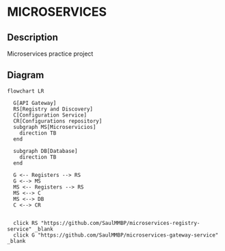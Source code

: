 # MICROSERVICES
## Description
Microservices practice project

## Diagram
```mermaid
flowchart LR

  G[API Gateway]
  RS[Registry and Discovery]
  C[Configuration Service]
  CR[Configurations repository]
  subgraph MS[Microservicios]
    direction TB
  end

  subgraph DB[Database]
    direction TB
  end

  G <-- Registers --> RS
  G <--> MS
  MS <-- Registers --> RS
  MS <--> C
  MS <--> DB
  C <--> CR
  

  click RS "https://github.com/SaulMMBP/microservices-registry-service" _blank
  click G "https://github.com/SaulMMBP/microservices-gateway-service" _blank

```
